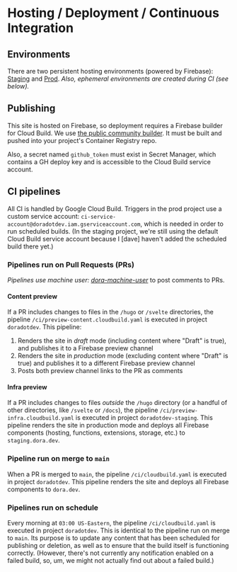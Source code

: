 # Hosting / Deployment / Continuous Integration

## Environments
There are two persistent hosting environments (powered by Firebase): [Staging](https://staging.dora.dev/) and [Prod](https://dora.dev/).
_Also, ephemeral environments are created during CI (see below)._

## Publishing
This site is hosted on Firebase, so deployment requires a Firebase builder for Cloud Build. We use [the public community builder](https://github.com/GoogleCloudPlatform/cloud-builders-community/tree/master/firebase). It must be built and pushed into your project's Container Registry repo.

Also, a secret named `github_token` must exist in Secret Manager, which contains a GH deploy key and is accessible to the Cloud Build service account.


## CI pipelines
All CI is handled by Google Cloud Build. Triggers in the prod project use a custom service account: `ci-service-account@doradotdev.iam.gserviceaccount.com`, which is needed in order to run scheduled builds. (In the staging project, we're still using the default Cloud Build service account because I [dave] haven't added the scheduled build there yet.)

### Pipelines run on Pull Requests (PRs)
_Pipelines use machine user: [dora-machine-user](https://github.com/dora-machine-user)_ to post comments to PRs.

#### Content preview
If a PR includes changes to files in the `/hugo` or `/svelte` directories, the pipeline `/ci/preview-content.cloudbuild.yaml` is executed in project `doradotdev`. This pipeline:

1. Renders the site in _draft_ mode (including content where "Draft" is true), and publishes it to a Firebase preview channel
1. Renders the site in _production_ mode (excluding content where "Draft" is true) and publishes it to a different Firebase preview channel
1. Posts both preview channel links to the PR as comments

#### Infra preview
If a PR includes changes to files _outside_ the `/hugo` directory (or a handful of other directories, like `/svelte` or `/docs`), the pipeline `/ci/preview-infra.cloudbuild.yaml` is executed in project `doradotdev-staging`. This pipeline renders the site in production mode and deploys all Firebase components (hosting, functions, extensions, storage, etc.) to `staging.dora.dev`.

### Pipeline run on merge to `main`
When a PR is merged to `main`, the pipeline `/ci/cloudbuild.yaml` is executed in project `doradotdev`. This pipeline renders the site and deploys all Firebase components to `dora.dev`.

### Pipelines run on schedule
Every morning at `03:00 US-Eastern`, the pipeline `/ci/cloudbuild.yaml` is executed in project `doradotdev`. This is identical to the pipeline run on merge to `main`. Its purpose is to update any content that has been scheduled for publishing or deletion, as well as to ensure that the build itself is functioning correctly. (However, there's not currently any notification enabled on a failed build, so, um, we might not actually find out about a failed build.)